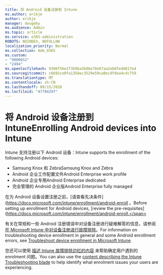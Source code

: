 ```yaml
---
title: 将 Android 设备注册到 Intune
ms.author: erikje
author: erikje
manager: dougeby
ms.audience: Admin
ms.topic: article
ms.service: o365-administration
ROBOTS: NOINDEX, NOFOLLOW
localization_priority: Normal
ms.collection: Adm_O365
ms.custom:
- "9000652"
- "2494"
ms.openlocfilehash: 9306f56e2f3b9ba3b06e78e07aa2eb0fe40817e4
ms.sourcegitcommit: c6692ce0fa1358ec3529e59ca0ecdfdea4cdc759
ms.translationtype: MT
ms.contentlocale: zh-CN
ms.lasthandoff: 09/15/2020
ms.locfileid: "47784297"
---
```

# <a name="enrolling-android-devices-into-intune"></a><span data-ttu-id="90fd6-102">将 Android 设备注册到 Intune</span><span class="sxs-lookup"><span data-stu-id="90fd6-102">Enrolling Android devices into Intune</span></span>

<span data-ttu-id="90fd6-103">Intune 支持注册以下 Android 设备：</span><span class="sxs-lookup"><span data-stu-id="90fd6-103">Intune supports the enrollment of the following Android devices:</span></span>
- <span data-ttu-id="90fd6-104">Samsung Knox 和 Zebra</span><span class="sxs-lookup"><span data-stu-id="90fd6-104">Samsung Knox and Zebra</span></span>
- <span data-ttu-id="90fd6-105">Android 企业工作配置文件</span><span class="sxs-lookup"><span data-stu-id="90fd6-105">Android Enterprise work profile</span></span>
- <span data-ttu-id="90fd6-106">Android 企业专用</span><span class="sxs-lookup"><span data-stu-id="90fd6-106">Android Enterprise dedicated</span></span>
- <span data-ttu-id="90fd6-107">完全管理的 Android 企业版</span><span class="sxs-lookup"><span data-stu-id="90fd6-107">Android Enterprise fully managed</span></span>

<span data-ttu-id="90fd6-108">在为 Android 设备设置注册之前，[请查看先决条件] (https://docs.microsoft.com/intune/enrollment/android-enroll 。</span><span class="sxs-lookup"><span data-stu-id="90fd6-108">Before setting up enrollment for Android devices, [review the pre-requisites](https://docs.microsoft.com/intune/enrollment/android-enroll.</span></span>

<span data-ttu-id="90fd6-109">有关在常规和一些 Android 注册错误中对设备注册进行疑难解答的信息，请参阅 [在 Microsoft Intune 中对设备注册进行故障排除](https://docs.microsoft.com/intune/enrollment/troubleshoot-device-enrollment-in-intune)。</span><span class="sxs-lookup"><span data-stu-id="90fd6-109">For information on troubleshooting device enrollment in general and some Android enrollment errors,  see [Troubleshoot device enrollment in Microsoft Intune](https://docs.microsoft.com/intune/enrollment/troubleshoot-device-enrollment-in-intune).</span></span>

<span data-ttu-id="90fd6-110">您还可以使用 [描述 Intune 故障排除边栏的内容](https://docs.microsoft.com/intune/fundamentals/help-desk-operators) 来帮助确定用户遇到的 enrolment 问题。</span><span class="sxs-lookup"><span data-stu-id="90fd6-110">You can also use the [content describing the Intune Troubleshooting blade](https://docs.microsoft.com/intune/fundamentals/help-desk-operators) to help identify what enrolment issues your users are experiencing.</span></span>





